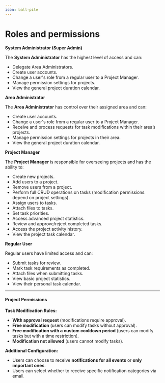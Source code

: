 ```yaml
---
icon: ball-pile
---
```


# Roles and permissions

**System Administrator (Super Admin)**

The **System Administrator** has the highest level of access and can:

* Delegate Area Administrators.
* Create user accounts.
* Change a user's role from a regular user to a Project Manager.
* Manage permission settings for projects.
* View the general project duration calendar.

**Area Administrator**

The **Area Administrator** has control over their assigned area and can:

* Create user accounts.
* Change a user's role from a regular user to a Project Manager.
* Receive and process requests for task modifications within their area’s projects.
* Manage permission settings for projects in their area.
* View the general project duration calendar.

**Project Manager**

The **Project Manager** is responsible for overseeing projects and has the ability to:

* Create new projects.
* Add users to a project.
* Remove users from a project.
* Perform full CRUD operations on tasks (modification permissions depend on project settings).
* Assign users to tasks.
* Attach files to tasks.
* Set task priorities.
* Access advanced project statistics.
* Review and approve/reject completed tasks.
* Access the project activity history.
* View the project task calendar.

**Regular User**

Regular users have limited access and can:

* Submit tasks for review.
* Mark task requirements as completed.
* Attach files when submitting tasks.
* View basic project statistics.
* View their personal task calendar.

***

#### **Project Permissions**

**Task Modification Rules:**

* **With approval request** (modifications require approval).
* **Free modification** (users can modify tasks without approval).
* **Free modification with a custom cooldown period** (users can modify tasks but with a time restriction).
* **Modification not allowed** (users cannot modify tasks).

**Additional Configuration:**

* Users can choose to receive **notifications for all events** or **only important ones**.
* Users can select whether to receive specific notification categories via email.

